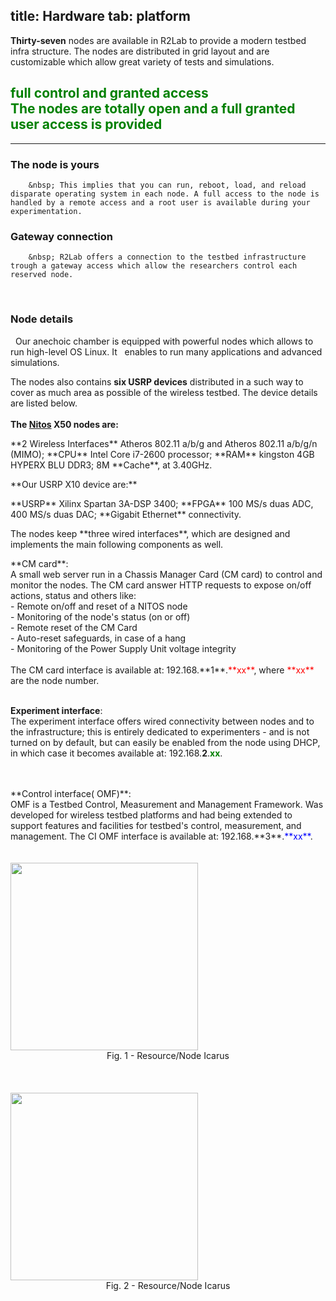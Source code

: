 title: Hardware
tab: platform
---

**Thirty-seven** nodes are available in R2Lab to provide a modern testbed infra structure. The nodes are distributed in grid layout and are customizable which allow great variety of tests and simulations.

<h2 class="text-center" style="color:green;" >
full control and granted access<br>
<span class="text-muted lead">The nodes are totally open and a full granted user access is provided</span><br>
</h2>

<hr class="featurette-divider">

<div class="row">
  <div class="col-md-5"> 
  	<span>
  		<h3>The node is yours</h3>
  		<i style="font-size:2em;" class="pull-left glyphicon glyphicon-check" aria-hidden="true"></i>
 		</span>

		&nbsp; This implies that you can run, reboot, load, and reload disparate operating system in each node. A full access to the node is handled by a remote access and a root user is available during your experimentation.
  </div>

  <div class="col-md-2">
  </div>
  
  <div class="col-md-5">
  	<span>
  		<h3>Gateway connection</h3>
  		<i style="font-size:2em;" class="pull-left glyphicon glyphicon-cog" aria-hidden="true"></i>
 		</span>

		&nbsp; R2Lab offers a connection to the testbed infrastructure trough a gateway access which allow the researchers control each reserved node.
  </div>
</div>
<br>
<div class="row">
  <div class="col-md-7"> 
  <span>
    <h3>Node details</h3>
    <i style="font-size:2em;" class="pull-left glyphicon glyphicon-signal" aria-hidden="true"></i>
  </span>
  &nbsp; Our anechoic chamber is equipped with powerful nodes which allows to run high-level OS Linux. It &nbsp; enables to run many applications and advanced simulations.

  The nodes also contains **six USRP devices** distributed in a such way to cover as much area as possible of the wireless testbed. The device details are listed below.
  <br>
  <br>
  **The [Nitos](http://nitlab.inf.uth.gr/NITlab/) X50 nodes are:**
  <p>
**2 Wireless Interfaces** Atheros 802.11 a/b/g and Atheros  802.11 a/b/g/n (MIMO);  **CPU** Intel Core i7-2600 processor; 
  **RAM** kingston 4GB HYPERX BLU DDR3; 8M **Cache**, at 3.40GHz.
  </p>
  **Our USRP X10 device are:**
  <p>
  **USRP** Xilinx Spartan 3A-DSP 3400; **FPGA** 100 MS/s duas ADC, 400 MS/s duas DAC; **Gigabit Ethernet** connectivity.
  </p>
  
  <p>
  The nodes keep **three wired interfaces**, which are designed and implements the main following components as well.
  </p>
  **CM card**:<br>
  A small web server run in a Chassis Manager Card (CM card) to control and monitor the nodes. The CM card answer HTTP requests to expose on/off actions, status and others like: 
  <br>
  - Remote on/off and reset of a NITOS node<br>
  - Monitoring of the node's status (on or off)<br>
  - Remote reset of the CM Card<br>
  - Auto-reset safeguards, in case of a hang<br>
  - Monitoring of the Power Supply Unit voltage integrity<br>
  <!-- - External environmental conditions monitoring (temperature, humidity, light intensity)<br>
  - Internal node temperature monitoring<br> -->
  <br> 
  The CM card interface is available at: 192.168.**1**.<font color="red">**xx**</font>, where <font color="red">**xx**</font> are the node number.
  <br>
  <br>

  **Experiment interface**:<br>
  The experiment interface offers wired connectivity between nodes and
  to the infrastructure; this is entirely dedicated to experimenters -
  and is not turned on by default, but can easily be enabled from the
  node using DHCP, in which case it becomes available at: 192.168.**2**.<font color="green">**xx**</font>.
  
  <br>
  <br>
  **Control interface( OMF)**:<br>
  OMF is a Testbed Control, Measurement and Management Framework. Was developed for wireless testbed platforms and had being extended to support features and facilities for testbed's control, measurement, and management.
  The CI OMF interface is available at: 192.168.**3**.<font color="blue">**xx**</font>.
  
  <br>
  <br>

  </div>
  <div class="col-md-3">
    <br>
    <img src="assets/img/icarus6i.png" width="300px">
    <center>Fig. 1 - Resource/Node Icarus</center>
    <br>
    <br>
    <br>
    <img src="assets/img/node_interface_2.jpg" width="300px">
    <center>Fig. 2 - Resource/Node Icarus</center>
  </div>
</div>
